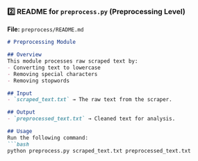 ### **2️⃣ README for `preprocess.py`** (Preprocessing Level)  
**File:** `preprocess/README.md`  
```md
# Preprocessing Module

## Overview
This module processes raw scraped text by:
- Converting text to lowercase
- Removing special characters
- Removing stopwords

## Input
- `scraped_text.txt` → The raw text from the scraper.

## Output
- `preprocessed_text.txt` → Cleaned text for analysis.

## Usage
Run the following command:
```bash
python preprocess.py scraped_text.txt preprocessed_text.txt
